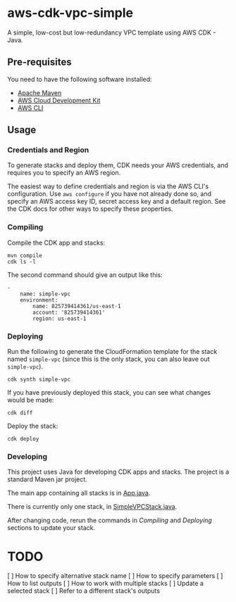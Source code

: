 # aws-cdk-vpc-simple
A simple, low-cost but low-redundancy VPC template using AWS CDK - Java.

## Pre-requisites

You need to have the following software installed:

- [Apache Maven](https://maven.apache.org/)
- [AWS Cloud Development Kit](https://awslabs.github.io/aws-cdk/index.html)
- [AWS CLI](https://aws.amazon.com/cli/)

## Usage

### Credentials and Region

To generate stacks and deploy them, CDK needs your AWS credentials,
and requires you to specify an AWS region.

The easiest way to define credentials and region is via
the AWS CLI's configuration.  Use `aws configure` if you
have not already done so, and specify an AWS access key ID,
secret access key and a default region.  See the CDK docs
for other ways to specify these properties.

### Compiling

Compile the CDK app and stacks:

```
mvn compile
cdk ls -l
```

The second command should give an output like this:

```
-
    name: simple-vpc
    environment:
        name: 825739414361/us-east-1
        account: '825739414361'
        region: us-east-1
```

### Deploying

Run the following to generate the CloudFormation template
for the stack named `simple-vpc` (since this is the only
stack, you can also leave out `simple-vpc`).

```
cdk synth simple-vpc
```

If you have previously deployed this stack, you can see what
changes would be made:

```
cdk diff
```

Deploy the stack:

```
cdk deploy
```

### Developing

This project uses Java for developing CDK apps and stacks.
The project is a standard Maven jar project.

The main app containing all stacks is in
[App.java](src/main/java/net/nihilanth/aws/awscdkvpcsimple/App.java).

There is currently only one stack, in
[SimpleVPCStack.java](src/main/java/net/nihilanth/aws/awscdkvpcsimple/SimpleVPCStack.java).

After changing code, rerun the commands in *Compiling* and *Deploying* sections to update your stack.


# TODO

[ ] How to specify alternative stack name
[ ] How to specify parameters
[ ] How to list outputs
[ ] How to work with multiple stacks
    [ ] Update a selected stack
    [ ] Refer to a different stack's outputs




